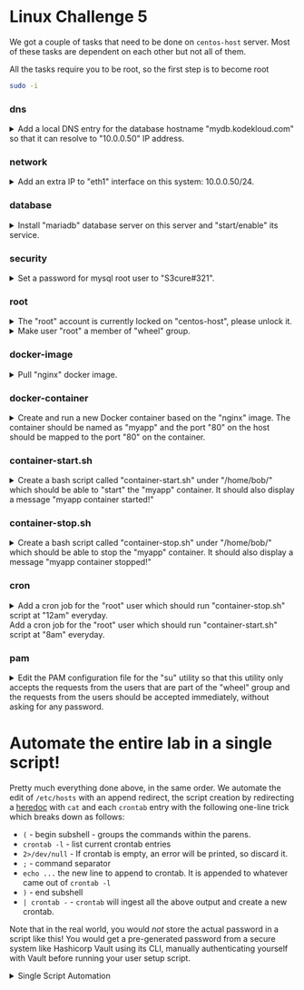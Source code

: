 # Linux Challenge 5

We got a couple of tasks that need to be done on `centos-host` server. Most of these tasks are dependent on each other but not all of them.

All the tasks require you to be root, so the first step is to become root

```bash
sudo -i
```

### dns

<details>
<summary>Add a local DNS entry for the database hostname "mydb.kodekloud.com" so that it can resolve to "10.0.0.50" IP address.</summary>

```bash
vi /etc/hosts
```

Add the following line and save

```
10.0.0.50    mydb.kodekloud.com
```
</details>

### network

<details>
<summary>Add an extra IP to "eth1" interface on this system: 10.0.0.50/24.</summary>

```bash
ip address add 10.0.0.50/24 dev eth1
```

</details>

### database

<details>
<summary>Install "mariadb" database server on this server and "start/enable" its service.</summary>

A google search reveals `mariadb-server` to be the package you require

```bash
yum install mariadb-server -y
systemctl enable mariadb
systemctl start mariadb
```

</details>

### security

<details>
<summary>Set a password for mysql root user to "S3cure#321".</summary>

The mariadb package installs a utility `mysqladmin` which is the command to use to do this

```bash
mysqladmin -u root password 'S3cure#321'
```

</details>

### root

<details>
<summary>The "root" account is currently locked on "centos-host", please unlock it.</summary>

```bash
usermod -U root
```

</details>

<details>
<summary>Make user "root" a member of "wheel" group.</summary>

```bash
usermod -G wheel root
```

</details>

### docker-image

<details>
<summary>Pull "nginx" docker image.</summary>

```bash
docker pull nginx
```

</details>

### docker-container

<details>
<summary>Create and run a new Docker container based on the "nginx" image. The container should be named as "myapp" and the port "80" on the host should be mapped to the port "80" on the container.</summary>

Note use of `-d` to make the container run in the background.

```bash
docker run -d -p 80:80 --name myapp nginx
```

</details>

### container-start.sh

<details>
<summary>Create a bash script called "container-start.sh" under "/home/bob/" which should be able to "start" the "myapp" container. It should also display a message "myapp container started!"</summary>


```bash
vi /home/bob/container-start.sh
```

Add these lines and save

```bash
#!/usr/bin/env bash

docker start myapp
echo "myapp container started!"
```

Make executable

```bash
chmod +x /home/bob/container-start.sh
```

</details>

### container-stop.sh

<details>
<summary>Create a bash script called "container-stop.sh" under "/home/bob/" which should be able to stop the "myapp" container. It should also display a message "myapp container stopped!"</summary>


```bash
vi /home/bob/container-stop.sh
```

Add these lines and save

```bash
#!/usr/bin/env bash

docker stop myapp
echo "myapp container stopped!"
```

Make executable

```bash
chmod +x /home/bob/container-stop.sh
```

</details>

### cron


<details>
<summary>Add a cron job for the "root" user which should run "container-stop.sh" script at "12am" everyday.<br>Add a cron job for the "root" user which should run "container-start.sh" script at "8am" everyday.</summary>

```bash
crontab -e
```

Now add the following two lines, one for each job, then save

```
0 0 * * * /home/bob/container-stop.sh
0 8 * * * /home/bob/container-start.sh
```

</details>

### pam

<details>
<summary>Edit the PAM configuration file for the "su" utility so that this utility only accepts the requests from the users that are part of the "wheel" group and the requests from the users should be accepted immediately, without asking for any password.</summary>

```bash
vi /etc/pam.d/su
```

We will find two lines beginning `#auth` which relate to the `wheel` group. Uncomment both and save


</details>

# Automate the entire lab in a single script!

Pretty much everything done above, in the same order. We automate the edit of `/etc/hosts` with an append redirect, the script creation by redirecting a [heredoc](https://linuxize.com/post/bash-heredoc/) with `cat` and each `crontab` entry with the following one-line trick which breaks down as follows:

* `(` - begin subshell - groups the commands within the parens.
* `crontab -l` - list current crontab entries
* `2>/dev/null` - If crontab is empty, an error will be printed, so discard it.
* `;` - command separator
* `echo ...` the new line to append to crontab. It is appended to whatever came out of `crontab -l`
* `)` - end subshell
* `| crontab -` - `crontab` will ingest all the above output and create a new crontab.

Note that in the real world, you would *not* store the actual password in a script like this! You would get a pre-generated password from a secure system like Hashicorp Vault using its CLI, manually authenticating yourself with Vault before running your user setup script.

<details>
<summary>Single Script Automation</summary>

```bash
{
# Start lab and paste this entire script to the command prompt.
# When it completes, press the check button.
sudo -i

#################################
#
# DNS
#
#################################

# Add a local DNS entry for the database hostname "mydb.kodekloud.com" so that it can resolve to "10.0.0.50" IP address.
echo "10.0.0.50    mydb.kodekloud.com" >> /etc/hosts

#################################
#
# Network
#
#################################

# Add an extra IP to "eth1" interface on this system: 10.0.0.50/24
ip address add 10.0.0.50/24 dev eth1

#################################
#
# Database
#
#################################

# Install "mariadb" database server on this server and "start/enable" its service.
yum install mariadb-server -y
systemctl enable mariadb
systemctl start mariadb

#################################
#
# Security
#
#################################

# Set a password for mysql root user to "S3cure#321"
mysqladmin -u root password 'S3cure#321'

#################################
#
# Root
#
#################################

# The "root" account is currently locked on "centos-host", please unlock it.
usermod -U root
# Make user "root" a member of "wheel" group
usermod -G wheel root

#################################
#
# Docker image
#
#################################

# Pull "nginx" docker image.
docker pull nginx

#################################
#
# docker-container
#
#################################

docker run -d -p 80:80 --name myapp nginx

#################################
#
# container-start.sh
#
#################################

cat <<EOF > /home/bob/container-start.sh
#!/usr/bin/env bash

docker start myapp
echo "myapp container started!"
EOF

chmod +x /home/bob/container-start.sh

#################################
#
# container-stop.sh
#
#################################

cat <<EOF > /home/bob/container-stop.sh
#!/usr/bin/env bash

docker stop myapp
echo "myapp container stopped!"
EOF

chmod +x /home/bob/container-stop.sh

#################################
#
# Cron - Here I demonstrate how to automate contab additions
#
#################################

# Add a cron job for the "root" user which should run "container-stop.sh" script at "12am" everyday.
(crontab -l 2>/dev/null; echo "0 0 * * * /home/bob/container-stop.sh") | crontab -
# Add a cron job for the "root" user which should run "container-start.sh" script at "8am" everyday.
(crontab -l 2>/dev/null; echo "0 8 * * * /home/bob/container-start.sh") | crontab -

#################################
#
# PAM
#
#################################

# Edit the PAM configuration file for the "su" utility  ... etc.
# Here we have to uncomment both lines starting #auth
sed -i 's/#auth/auth/' /etc/pam.d/su
}
```
</details>
